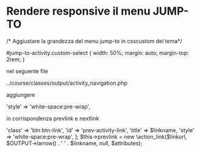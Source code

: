 # Rendere responsive il menu JUMP-TO

/* Aggiustare la grandezza del menu jump-to in csscustom del tema*/

#jump-to-activity.custom-select {
    width: 50%;
    margin: auto;
    margin-top: 2rem;
}

nel seguente file

../course/classes/output/activity_navigation.php

aggiungere

 'style' => 'white-space:pre-wrap',
 
in corrispondenza prevlink e nextlink 
 
'class' => 'btn btn-link',
                'id' => 'prev-activity-link',
                'title' => $linkname,
                'style' => 'white-space:pre-wrap',
            ];
            $this->prevlink = new \action_link($linkurl, $OUTPUT->larrow() . ' ' . $linkname, null, $attributes);
